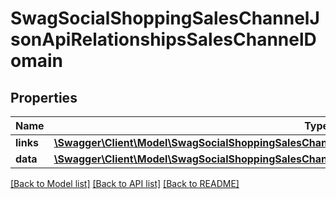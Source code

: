 # SwagSocialShoppingSalesChannelJsonApiRelationshipsSalesChannelDomain

## Properties
Name | Type | Description | Notes
------------ | ------------- | ------------- | -------------
**links** | [**\Swagger\Client\Model\SwagSocialShoppingSalesChannelJsonApiRelationshipsSalesChannelDomainLinks**](SwagSocialShoppingSalesChannelJsonApiRelationshipsSalesChannelDomainLinks.md) |  | [optional] 
**data** | [**\Swagger\Client\Model\SwagSocialShoppingSalesChannelJsonApiRelationshipsSalesChannelDomainData**](SwagSocialShoppingSalesChannelJsonApiRelationshipsSalesChannelDomainData.md) |  | [optional] 

[[Back to Model list]](../../README.md#documentation-for-models) [[Back to API list]](../../README.md#documentation-for-api-endpoints) [[Back to README]](../../README.md)

